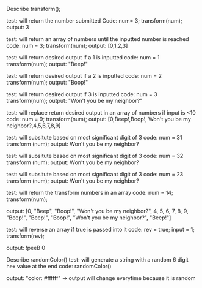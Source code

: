 Describe transform();

test: will return the number submitted
Code: num= 3;
      transform(num);
output: 3

test: will return an array of numbers until the inputted number is reached
code: num = 3;
      transform(num);
output: [0,1,2,3]

test: will return desired output if a 1 is inputted
code: num = 1
      transform(num);
output: "Beep!"

test: will return desired output if a 2 is inputted
code: num = 2
      transform(num);
output: "Boop!"

test: will return desired output if 3 is inputted
code: num = 3
      transform(num);
output: "Won't you be my neighbor?"

test: will replace return desired output in an array of numbers if input is <10
code: num = 9;
      transform(num);
output: [0,Beep!,Boop!, Won't you be my neighbor?,4,5,6,7,8,9]

test: will subsitute based on most significant digit of 3
code: num = 31
      transform (num);
output: Won't you be my neighbor?

test: will subsitute based on most significant digit of 3
code: num = 32
      transform (num);
output: Won't you be my neighbor?

test: will subsitute based on most significant digit of 3
code: num = 23
      transform (num);
output: Won't you be my neighbor?

test: will return the transform numbers in an array 
code: num = 14;
      transform(num);

output: [0, "Beep", "Boop!", "Won't you be my neighbor?", 4, 5, 6, 7, 8, 9, "Beep!", "Beep!", "Boop!", "Won't you be my neighbor?", "Beep!"]

test: will reverse an array if true is passed into it
code: rev = true;
      input = 1;
      transform(rev);

output: !peeB 0

Describe randomColor()
test: will generate a string with a random 6 digit hex value at the end
code: randomColor()

output: "color: #ffffff" -> output will change everytime because it is random
